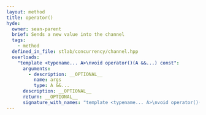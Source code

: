 ```yaml
---
layout: method
title: operator()
hyde:
  owner: sean-parent
  brief: Sends a new value into the channel
  tags:
    - method
  defined_in_file: stlab/concurrency/channel.hpp
  overloads:
    "template <typename... A>\nvoid operator()(A &&...) const":
      arguments:
        - description: __OPTIONAL__
          name: args
          type: A &&...
      description: __OPTIONAL__
      return: __OPTIONAL__
      signature_with_names: "template <typename... A>\nvoid operator()(A &&... args) const"
---
```



